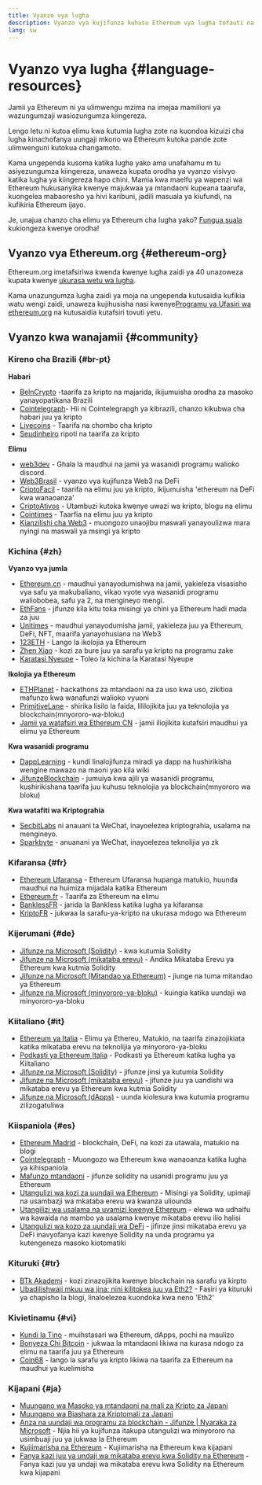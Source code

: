 ```yaml
---
title: Vyanzo vya lugha
description: Vyanzo vya kujifunza kuhusu Ethereum vya lugha tofauti na kiingereza
lang: sw
---
```


# Vyanzo vya lugha {#language-resources}

Jamii ya Ethereum ni ya ulimwengu mzima na imejaa mamilioni ya wazungumzaji wasiozungumza kiingereza.

Lengo letu ni kutoa elimu kwa kutumia lugha zote na kuondoa kizuizi cha lugha kinachofanya uungaji mkono wa Ethereum kutoka pande zote ulimwenguni kutokua changamoto.

Kama ungependa kusoma katika lugha yako ama unafahamu m tu asiyezungumza kiingereza, unaweza kupata orodha ya vyanzo visivyo katika lugha ya kiingereza hapo chini. Mamia kwa maelfu ya wapenzi wa Ethereum hukusanyika kwenye majukwaa ya mtandaoni kupeana taarufa, kuongelea mabaoresho ya hivi karibuni, jadili masuala ya kiufundi, na kufikiria Ethereum ijayo.

Je, unajua chanzo cha elimu ya Ethereum cha lugha yako? [Fungua suala](https://github.com/ethereum/ethereum-org-website/issues/new/choose) kukiongeza kwenye orodha!

## Vyanzo vya Ethereum.org {#ethereum-org}

Ethereum.org imetafsiriwa kwenda kwenye lugha zaidi ya 40 unazoweza kupata kwenye [ukurasa wetu wa lugha](/languages).

Kama unazungumza lugha zaidi ya moja na ungependa kutusaidia kufikia watu wengi zaidi, unaweza kujihusisha nasi kwenye[Programu ya Ufasiri wa ethereum.org](/contributing/translation-program/#translation-program) na kutusaidia kutafsiri tovuti yetu.

## Vyanzo kwa wanajamii {#community}

### Kireno cha Brazili {#br-pt}

**Habari**

- [BelnCrypto](http://www.beincrypto.com.br) -taarifa za kripto na majarida, ikijumuisha orodha za masoko yanayopatikana Brazili
- [Cointelegraph](http://cointelegraph.com.br/category/analysis)- Hii ni Cointelegrapgh ya kibrazili, chanzo kikubwa cha habari juu ya kripto
- [Livecoins](http://www.livecoins.com.br/ethereum) - Taarifa na chombo cha kripto
- [Seudinheiro](http://www.seudinheiro.com/criptomoedas/) ripoti na taarifa za kripto

**Elimu**

- [web3dev](https://www.web3dev.com.br/) - Ghala la maudhui na jamii ya wasanidi programu walioko discord.
- [Web3Brasil](https://github.com/web3brasil/web3brasil) - vyanzo vya kujifunza Web3 na DeFi
- [CriptoFacil](http://www.criptofacil.com/ultimas-noticias/) - taarifa na elimu juu ya kripto, ikijumuisha 'ethereum na DeFi kwa wanaoanza'
- [CriptoAtivos](http://www.criptoativos.wiki.br/) - Utambuzi kutoka kwenye uwazi wa kripto, blogu na elimu
- [Cointimes](http://www.cointimes.com.br/) - Taarfia na elimu juu ya kripto
- [Kianzilishi cha Web3](https://docs.google.com/document/d/1X8PSTFH7FTw9J-gbKWM6Y430SWCBT8d4t4pJgFQHJ8E/) - muongozo unaojibu maswali yanayoulizwa mara nyingi na maswali ya msingi ya kripto

### Kichina {#zh}

**Vyanzo vya jumla**

- [Ethereum.cn](https://www.ethereum.cn/) - maudhui yanayodumishwa na jamii, yakieleza visasisho vya safu ya makubaliano, vikao vyote vya wasanidi programu waliobobea, safu ya 2, na mengineyo mengi.
- [EthFans](https://github.com/editor-Ajian/EthFans.org-annual-collected-works/) - jifunze kila kitu toka misingi ya chini ya Ethereum hadi mada za juu
- [Unitimes](https://mp.weixin.qq.com/s/tvloZSDBSOQN9zDQj_91kA) - maudhui yanayodumisha jamii, yakieleza juu ya Ethereum, DeFi, NFT, maarifa yanayohusiana na Web3
- [123ETH](https://123eth.org/) - Lango la ikolojia ya Ethereum
- [Zhen Xiao](http://zhenxiao.com/blockchain/) - kozi za bure juu ya sarafu ya kripto na programu zake
- [Karatasi Nyeupe](https://github.com/ethereum/wiki/wiki/[%E4%B8%AD%E6%96%87]-%E4%BB%A5%E5%A4%AA%E5%9D%8A%E7%99%BD%E7%9A%AE%E4%B9%A6) - Toleo la kichina la Karatasi Nyeupe

**Ikolojia ya Ethereum**

- [ETHPlanet](https://www.ethplanet.org/) - hackathons za mtandaoni na za uso kwa uso, zikitioa mafunzo kwa wanafunzi walioko vyuoni
- [PrimitiveLane](https://www.primitiveslane.org/) - shirika lisilo la faida, lililojikita juu ya teknolojia ya blockchain(mnyororo-wa-bloku)
- [Jamii ya watafsiri wa Ethereum CN](https://www.notion.so/Ethereum-Translation-Community-CN-05375fe0a94c4214acaf90f42ba40171) - jamii iliojikita kutafsiri maudhui ya elimu ya Ethereum

**Kwa wasanidi programu**

- [DappLearning](https://github.com/Dapp-Learning-DAO/Dapp-Learning) - kundi linalojifunza miradi ya dapp na hushirikisha wengine mawazo na maoni yao kila wiki
- [JifunzeBlockchain](https://learnblockchain.cn/) - jumuiya kwa ajili ya wasanidi programu, kushirikishana taarifa juu kuhusu teknolojia ya blockchain(mnyororo wa bloku)

**Kwa watafiti wa Kriptograhia**

- [SecbitLabs](https://mp.weixin.qq.com/s/69_tqBJpr_sbaKtR1sBRMw) ni anauani ta WeChat, inayoelezea kriptograhia, usalama na mengineyo.
- [Sparkbyte](https://mp.weixin.qq.com/s/9KgKTc_jtJ7bWKdbNPoqvQ) - anuanani ya WeChat, inayoelezea teknolijia ya zk

### Kifaransa {#fr}

- [Ethereum Ufaransa](https://www.ethereum-france.com/) - Ethereum Ufaransa hupanga matukio, huunda maudhui na huimiza mijadala katika Ethereum
- [Ethereum.fr](https://ethereum.fr/) - Taarifa za Ethereum na elimu
- [BanklessFR](https://banklessfr.substack.com/) - jarida la Bankless katika lugha ya kifaransa
- [KriptoFR](https://cryptofr.com/category/44/ethereum-general) - jukwaa la sarafu-ya-kripto na ukurasa mdogo wa Ethereum

### Kijerumani {#de}

- [Jifunze na Microsoft (Solidity)](https://docs.microsoft.com/de-de/learn/modules/blockchain-learning-solidity/) - kwa kutumia Solidity
- [Jifunze na Microsoft (mikataba erevu)](https://docs.microsoft.com/de-de/learn/modules/blockchain-solidity-ethereum-smart-contracts/) - Andika Mikataba Erevu ya Ethereum kwa kutmia Solidity
- [Jifunze na Microsoft (Mitandao ya Ethereum)](https://docs.microsoft.com/de-de/learn/modules/blockchain-ethereum-networks/) - jiunge na tuma mitandao ya Ethereum
- [Jifunze na Microsoft (minyororo-ya-bloku)](https://docs.microsoft.com/de-de/learn/paths/ethereum-blockchain-development/) - kuingia katika uundaji wa minyororo-ya-bloku

### Kiitaliano {#it}

- [Ethereum ya Italia](https://www.ethereum-italia.it/) - Elimu ya Ethereu, Matukio, na taarifa zinazojikiata katika mikataba erevu na teknolijia ya minyororo-ya-bloku
- [Podkasti ya Ethereum Italia](https://www.ethereum-italia.it/podcast/) - Podkasti ya Ethereum katika lugha ya Kiitaliano
- [Jifunze na Microsoft (Solidity)](https://docs.microsoft.com/it-it/learn/modules/blockchain-learning-solidity/) - jifunze jinsi ya kutumia Solidity
- [Jifunze na Microsoft (mikataba erevu)](https://docs.microsoft.com/it-it/learn/modules/blockchain-solidity-ethereum-smart-contracts/) - jifunze juu ya uandishi wa mikataba erevu ya Ethereum kwa kutmia Solidity
- [Jifunze na Microsoft (dApps)](https://docs.microsoft.com/it-it/learn/modules/blockchain-create-ui-decentralized-apps/) - uunda kiolesura kwa kutumia programu zilizogatuliwa

### Kiispaniola {#es}

- [Ethereum Madrid](https://ethereummadrid.com/) - blockchain, DeFi, na kozi za utawala, matukio na blogi
- [Cointelegraph](https://es.cointelegraph.com/ethereum-for-beginners) - Muongozo wa Ethereum kwa wanaoanza katika lugha ya kihispaniola
- [ Mafunzo mtandaoni](https://tutoriales.online/curso/solidity) - jifunze solidity na usanidi programu juu ya Ethereum
- [ Utangulizi wa kozi za uundaji wa Ethereum](https://youtube.com/playlist?list=PLTqiwJDd_R8y9pfUBjhkVa1IDMwyQz-fU) - Misingi ya Solidity, upimaji na usambazji wa mkataba erevu wa kwanza uliounda
- [Utangilizi wa usalama na uvamizi kwenye Ethereum](https://youtube.com/playlist?list=PLTqiwJDd_R8yHOvteko_DmUxUTMHnlfci) - elewa wa udhaifu wa kawaida na mambo ya usalama kwenye mikataba erevu ilio halisi
- [Utangulizi wa kozo za uundaji wa DeFi](https://youtube.com/playlist?list=PLTqiwJDd_R8zZiP9_jNdaPqA3HqoW2lrS) - jifinze jinsi mikataba erevu ya DeFi inavyofanya kazi kwenye Solidity na unda programu ya kutengeneza masoko kiotomatiki

### Kituruki {#tr}

- [BTk Akademi](https://www.btkakademi.gov.tr/portal/course/blokzincir-ve-kripto-paralar-10569#!/about) - kozi zinazojikita kwenye blockchain na sarafu ya kirpto
- [Ubadilishwaji mkuu wa jina: nini kilitokea juu ya Eth2?](https://miningturkiye.org/konu/ethereum-madenciligi-bitiyor-mu-onemli-gelisme.655/) - Fasiri ya kituruki ya chapisho la blogi, linaloelezea kuondoka kwa neno 'Eth2'

### Kivietinamu {#vi}

- [Kundi la Tino](https://wiki.tino.org/ethereum-la-gi/) - muihstasari wa Ethereum, dApps, pochi na maulizo
- [Bonyeza Chi Bitcoin](https://tapchibitcoin.io/tap-chi/tin-tuc-ethereum-eth) - jukwaa la mtandaoni likiwa na kurasa ndogo za elimu na taarifa juu ya Ethereum
- [Coin68](https://coin68.com/ethereum-tieu-diem/) - lango la sarafu ya kripto likiwa na taarifa za Ethereum na maudhui ya kuelimisha

### Kijapani {#ja}

- [Muungano wa Masoko ya mtandaoni na mali za Kripto za Japani](https://jvcea.or.jp/)
- [Muungano wa Biashara za Kriptomali za Japani](https://cryptocurrency-association.org/)
- [Anza na uundaji wa programu za blockchain - Jifunze | Nyaraka za Microsoft](https://docs.microsoft.com/ja-jp/learn/paths/ethereum-blockchain-development/) - Njia hii ya kujifunza itakupa utangulizi wa minyororo na usimbuaji juu ya jukwaa la Ethereum
- [Kujiimarisha na Ethereum](https://www.oreilly.co.jp/books/9784873118963/) - Kujiimarisha na Ethereum kwa kijapani
- [Fanya kazi juu ya undaji wa mikataba erevu kwa Solidity na Ethereum](https://www.oreilly.co.jp/books/9784873119342/) - Fanya kazi juu ya undaji wa mikataba erevu kwa Solidity na Ethereum kwa kijapani
